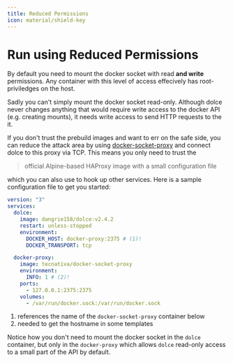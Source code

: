 ```yaml
---
title: Reduced Permissions
icon: material/shield-key
---
```


# Run using Reduced Permissions

By default you need to mount the docker socket with read **and write** permissions. Any container with this level of
access effecively has root-priviledges on the host.

Sadly you can't simply mount the docker socket read-only. Although dolce never changes anything that would require write
access to the docker API (e.g. creating mounts), it needs write access to send HTTP requests to the it.

If you don't trust the prebuild images and want to err on the safe side, you can reduce the attack area by using
[docker-socket-proxy](https://github.com/Tecnativa/docker-socket-proxy) and connect dolce to this proxy via TCP. This
means you only need to trust the

> official Alpine-based HAProxy image with a small configuration file

which you can also use to hook up other services. Here is a sample configuration file to get you started:

```yaml
version: "3"
services:
  dolce:
    image: dangrie158/dolce:v2.4.2
    restart: unless-stopped
    environment:
      DOCKER_HOST: docker-proxy:2375 # (1)!
      DOCKER_TRANSPORT: tcp

  docker-proxy:
    image: tecnativa/docker-socket-proxy
    environment:
      INFO: 1 # (2)!
    ports:
      - 127.0.0.1:2375:2375
    volumes:
      - /var/run/docker.sock:/var/run/docker.sock
```

1. references the name of the `docker-socket-proxy` container below
2. needed to get the hostname in some templates

Notice how you don't need to mount the docker socket in the `dolce` container, but only in the `docker-proxy` which
allows `dolce` read-only access to a small part of the API by default.
